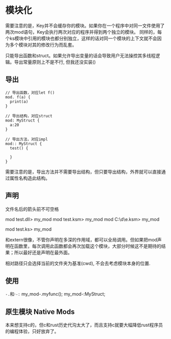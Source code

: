 # 模块化

需要注意的是，Key并不会缓存你的模块。如果你在一个程序中对同一文件使用了两次mod语句，Key会执行两次对应的程序并得到两个独立的模块。
同样的，每个ks模块中引用的模块也都分别独立，这样的话对同一个模块的上下文就不会因为多个模块对其的修改行为而乱套。

只能导出函数和struct。如果允许导出变量的话会导致用户无法操控其多线程逻辑。导出常量原则上不是不行, 但我还没实装()

## 导出
```
// 导出函数，对应let f()
mod. f(a) {
  print(a)
}

// 导出结构，对应struct
mod: MyStruct {
  a:20
}

// 导出方法，对应impl
mod:: MyStruct {
  test() {
    
  }
}
```

需要注意的是，导出方法并不需要导出结构，但只要导出结构，外界就可以直接通过属性名构造此结构。

## 声明

文件名后的箭头前不可空格

mod test.dll> my_mod
mod test.ksm> my_mod
mod C:\d\e.ksm> my_mod

mod test.ks> my_mod

和extern很像，不管你声明在多深的作用域，都可以全局调用。但如果把mod声明在函数里，每次调用此函数都会再次加载这个模块，大部分时候这不是期待的结果；所以最好还是声明在最外面。

相对路径只会选择当前的文件夹为基准(cwd), 不会去考虑模块本身的位置.

## 使用

`-.`和·`-:`
my_mod-.myfunc();
my_mod-:MyStruct;

## 原生模块 Native Mods

本来想支持c的，但c和rust历史代沟太大了，而且支持c就要大幅降低rust程序员的编程体验，只好放弃了。
